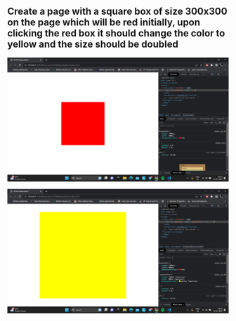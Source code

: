 ## Create a page with a square box of size 300x300 on the page which will be red initially, upon clicking the red box it should change the color to yellow and the size should be doubled

![img](./Image/img1.png)

![img](./Image/img2.png)
